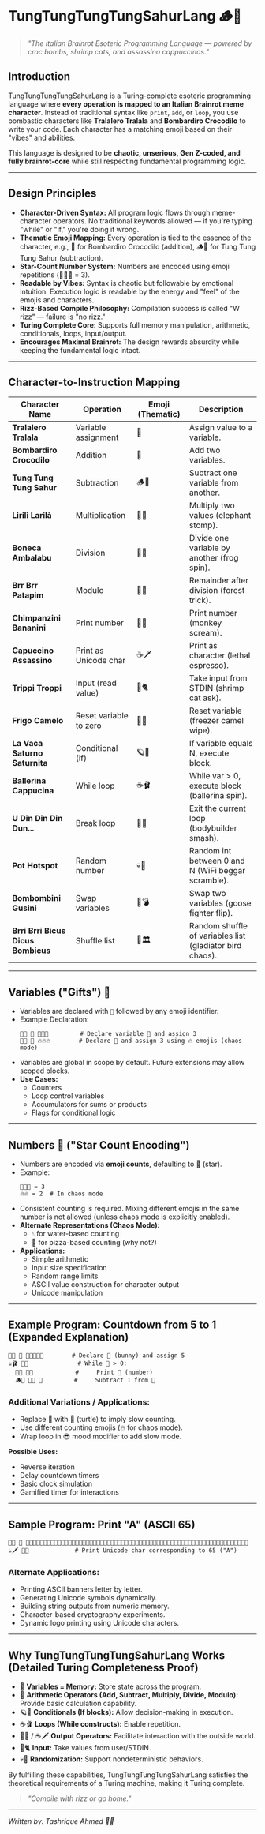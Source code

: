 # TungTungTungTungSahurLang 🪵🦍

> *"The Italian Brainrot Esoteric Programming Language — powered by croc bombs, shrimp cats, and assassino cappuccinos."*

## Introduction
TungTungTungTungSahurLang is a Turing-complete esoteric programming language where **every operation is mapped to an Italian Brainrot meme character**. Instead of traditional syntax like `print`, `add`, or `loop`, you use bombastic characters like **Tralalero Tralala** and **Bombardiro Crocodilo** to write your code. Each character has a matching emoji based on their "vibes" and abilities.

This language is designed to be **chaotic, unserious, Gen Z-coded, and fully brainrot-core** while still respecting fundamental programming logic.

---

## Design Principles
-  **Character-Driven Syntax:** All program logic flows through meme-character operators. No traditional keywords allowed — if you're typing "while" or "if," you're doing it wrong.
-  **Thematic Emoji Mapping:** Every operation is tied to the essence of the character, e.g., 🐊 for Bombardiro Crocodilo (addition), 🪵🦍 for Tung Tung Tung Sahur (subtraction).
-  **Star-Count Number System:** Numbers are encoded using emoji repetitions (🌟🌟🌟 = 3).
-  **Readable by Vibes:** Syntax is chaotic but followable by emotional intuition. Execution logic is readable by the energy and "feel" of the emojis and characters.
-  **Rizz-Based Compile Philosophy:** Compilation success is called "W rizz" — failure is "no rizz."
-  **Turing Complete Core:** Supports full memory manipulation, arithmetic, conditionals, loops, input/output.
-  **Encourages Maximal Brainrot:** The design rewards absurdity while keeping the fundamental logic intact.

---

## Character-to-Instruction Mapping

| Character Name                   | Operation              | Emoji (Thematic)      | Description                     |
|----------------------------------|------------------------|-----------------------|---------------------------------|
| **Tralalero Tralala**            | Variable assignment    | 🦈                    | Assign value to a variable.      |
| **Bombardiro Crocodilo**         | Addition               | 🐊                    | Add two variables.              |
| **Tung Tung Tung Sahur**         | Subtraction            | 🪵🦍                  | Subtract one variable from another. |
| **Lirilì Larilà**                | Multiplication         | 🐘🌵                  | Multiply two values (elephant stomp). |
| **Boneca Ambalabu**              | Division               | 🐸🛞                  | Divide one variable by another (frog spin). |
| **Brr Brr Patapim**              | Modulo                 | 🐒🌳                 | Remainder after division (forest trick). |
| **Chimpanzini Bananini**         | Print number           | 🍌🐒                 | Print number (monkey scream).    |
| **Capuccino Assassino**          | Print as Unicode char  | ☕️🗡️                | Print as character (lethal espresso). |
| **Trippi Troppi**                | Input (read value)     | 🦐🐈                 | Take input from STDIN (shrimp cat ask). |
| **Frigo Camelo**                 | Reset variable to zero | 🐪🧊                 | Reset variable (freezer camel wipe). |
| **La Vaca Saturno Saturnita**    | Conditional (if)       | 🪐🐄                 | If variable equals N, execute block. |
| **Ballerina Cappucina**          | While loop             | ☕️🩰                 | While var > 0, execute block (ballerina spin). |
| **U Din Din Din Dun...**         | Break loop             | 🍊💪                 | Exit the current loop (bodybuilder smash). |
| **Pot Hotspot**                  | Random number          | 💀📱                | Random int between 0 and N (WiFi beggar scramble). |
| **Bombombini Gusini**            | Swap variables         | 🦢💣                 | Swap two variables (goose fighter flip). |
| **Brri Brri Bicus Dicus Bombicus** | Shuffle list          | 🦜🏛️                | Random shuffle of variables list (gladiator bird chaos). |

---

## Variables ("Gifts") 🎁
- Variables are declared with `🎁` followed by any emoji identifier.
- Example Declaration:
  ```
  🎁🐍 🦈 🌟🌟🌟         # Declare variable 🐍 and assign 3
  🎁🍤 🦈 🔥🔥🔥        # Declare 🍤 and assign 3 using 🔥 emojis (chaos mode)
  ```
- Variables are global in scope by default. Future extensions may allow scoped blocks.
- **Use Cases:**
  - Counters
  - Loop control variables
  - Accumulators for sums or products
  - Flags for conditional logic

---

## Numbers 🌟 ("Star Count Encoding")
- Numbers are encoded via **emoji counts**, defaulting to 🌟 (star).
- Example:
  ```
  🌟🌟🌟 = 3
  🔥🔥 = 2  # In chaos mode
  ```
- Consistent counting is required. Mixing different emojis in the same number is not allowed (unless chaos mode is explicitly enabled).
- **Alternate Representations (Chaos Mode):**
  - 💧 for water-based counting
  - 🍕 for pizza-based counting (why not?)
- **Applications:**
  - Simple arithmetic
  - Input size specification
  - Random range limits
  - ASCII value construction for character output
  - Unicode manipulation

---

## Example Program: Countdown from 5 to 1 (Expanded Explanation)

```TungTungTungTungSahurLang
🎁🐇 🦈 🌟🌟🌟🌟🌟        # Declare 🐇 (bunny) and assign 5
☕️🩰 🎁🐇              # While 🐇 > 0:
  🍌🐒 🎁🐇            #     Print 🐇 (number)
  🪵🦍 🎁🐇 🌟         #     Subtract 1 from 🐇
```

### Additional Variations / Applications:
- Replace 🐇 with 🐢 (turtle) to imply slow counting.
- Use different counting emojis (🔥 for chaos mode).
- Wrap loop in 😎 mood modifier to add slow mode.

**Possible Uses:**
- Reverse iteration
- Delay countdown timers
- Basic clock simulation
- Gamified timer for interactions

---

## Sample Program: Print "A" (ASCII 65)

```TungTungTungTungSahurLang
🎁🦊 🦈 🌟🌟🌟🌟🌟🌟🌟🌟🌟🌟🌟🌟🌟🌟🌟🌟🌟🌟🌟🌟🌟🌟🌟🌟🌟🌟🌟🌟🌟🌟🌟🌟🌟🌟🌟🌟🌟🌟🌟🌟🌟🌟🌟🌟🌟🌟🌟🌟🌟🌟🌟🌟🌟🌟🌟🌟🌟🌟🌟🌟🌟🌟🌟
☕️🗡️ 🎁🦊             # Print Unicode char corresponding to 65 ("A")
```

### Alternate Applications:
- Printing ASCII banners letter by letter.
- Generating Unicode symbols dynamically.
- Building string outputs from numeric memory.
- Character-based cryptography experiments.
- Dynamic logo printing using Unicode characters.

---

## Why TungTungTungTungSahurLang Works (Detailed Turing Completeness Proof)

- 🎁 **Variables = Memory:** Store state across the program.
- 🐊 **Arithmetic Operators (Add, Subtract, Multiply, Divide, Modulo):** Provide basic calculation capability.
- 🪐🐄 **Conditionals (If blocks):** Allow decision-making in execution.
- ☕️🩰 **Loops (While constructs):** Enable repetition.
- 🍌🐒 / ☕️🗡️ **Output Operators:** Facilitate interaction with the outside world.
- 🦐🐈 **Input:** Take values from user/STDIN.
- 💀📱 **Randomization:** Support nondeterministic behaviors.

By fulfilling these capabilities, TungTungTungTungSahurLang satisfies the theoretical requirements of a Turing machine, making it Turing complete.

> _"Compile with rizz or go home."_

---

*Written by: Tashrique Ahmed 🧠💥*

